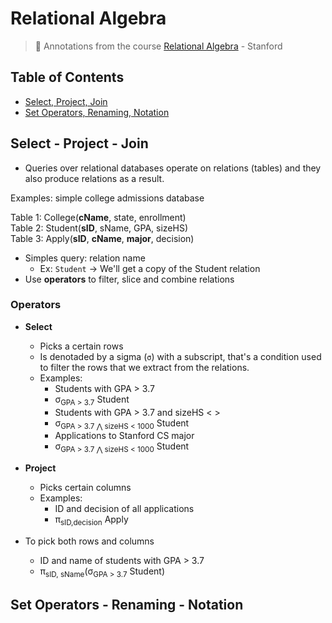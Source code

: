 # Relational Algebra
> :dvd: Annotations from the course [Relational Algebra](https://lagunita.stanford.edu/courses/DB/RA/SelfPaced/info) - Stanford

## Table of Contents
- [Select, Project, Join](#select---project---join)
- [Set Operators, Renaming, Notation](#set-operators---renaming---notation)

## Select - Project - Join
- Queries over relational databases operate on relations (tables) and they also produce relations as a result.

Examples: simple college admissions database

Table 1: College(**cName**, state, enrollment) <br>
Table 2: Student(**sID**, sName, GPA, sizeHS) <br>
Table 3: Apply(**sID**, **cName**, **major**, decision) <br>

- Simples query: relation name
  - Ex: `Student` -> We'll get a copy of the Student relation
- Use **operators** to filter, slice and combine relations

### Operators
- **Select**
  - Picks a certain rows
  - Is denotaded by a sigma (`σ`) with a subscript, that's a condition used to filter the rows that we extract from the relations.
  - Examples:
    - Students with GPA > 3.7
    - σ<sub>GPA > 3.7</sub> Student
    - Students with GPA > 3.7 and sizeHS < >
    - σ<sub>GPA > 3.7 ⋀ sizeHS < 1000</sub> Student
    - Applications to Stanford CS major
    - σ<sub>GPA > 3.7 ⋀ sizeHS < 1000</sub> Student

- **Project**
  - Picks certain columns
  - Examples:
    - ID and decision of all applications
    - π<sub>sID,decision</sub> Apply

- To pick both rows and columns
  - ID and name of students with GPA > 3.7
  - π<sub>sID, sName</sub>(σ<sub>GPA > 3.7</sub> Student)

## Set Operators - Renaming - Notation

